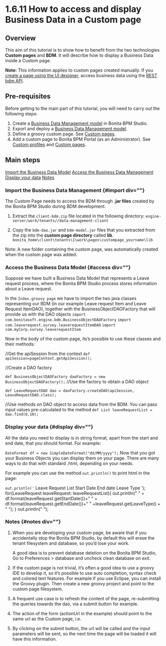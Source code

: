 
1.6.11 How to access and display Business Data in a Custom page
===============================================================

Overview
--------

This aim of this tutorial is to show how to benefit from the two technologies **Custom pages** and **BDM**.
It will describe how to display a Business Data inside a Custom page.

<div class="alert alert-info">

<span class="glyphicon glyphicon-info-sign"></span> **Note:** This information applies to custom pages created manually.
If you [create a page using the UI designer](/create-or-modify-page), access business data using the [REST bdm API](/bdm-api-0).

</div>

Pre-requisites
--------------

Before getting to the main part of this tutorial, you will need to carry out the following steps:

1.  Create a [Business Data Management model](/business-data-model) in Bonita BPM Studio.
2.  Export and deploy a [Business Data Management model](/business-data-model).
3.  Define a groovy custom page. See [Custom pages](/custom-pages-2#examples).
4.  Add a custom page to Bonita BPM Portal (as an Administrator). See [Custom profiles](/custom-profiles-2) and [Custom pages](/custom-pages-2).

Main steps
----------

[Import the Business Data Model](#import)
[Access the Business Data Management](#access)
[Display your data](#display)
[Notes](#notes)
### Import the Business Data Management {#import div=""}

The Custom Page needs to access the BDM through **.jar files** created by the Bonita BPM Studio during BDM development.

1.  Extract the `client-bdm.zip` file located in the following directory:
    `engine-server/work/tenants//data-management-client`

2.  Copy the `bdm-dao.jar` and `bdm-model.jar` files that you extracted from the zip into the **custom page directory** called **lib**.
    `bonita_home\client\tenants\1\work\pages\custompage_yourname\lib`

Note: A new folder containing the custom page, was automatically created when the custom page was added.

### Access the Business Data Model {#access div=""}

Suppose we have built a Business Data Model that represents a Leave request process, where the Bonita BPM Studio process stores information about a Leave request.

In the `Index.groovy page` we have to import the two java classes representing our BDM (in our example Leave request Item and Leave Request ItemDAO), together with the BusinessObjectDAOFactory that will provide us with the DAO objects
`import com.bonitasoft.engine.bdm.BusinessObjectDAOFactory`
`import com.leaverequest.survey.leaverequestItemDAO`
`import com.myCorp.survey.leaverequestItem`

Now in the body of the custom page, its’s possible to use these classes and their methods:

//Get the apiSession from the context
`def apiSession=pageContext.getApiSession();`

//Create a DAO factory

`def BusinessObjectDAOFactory daoFactory = new BusinessObjectDAOFactory();`
//Use the factory to obtain a DAO object

`def LeaveRequestDAO dao = daoFactory.createDAO(apiSession, LeaveRequestDAO.class);`

//Use methods on DAO object to access data from the BDM. You can pass input values pre-calculated to the method
`def List leaveRequestList = dao.find(0,10);`
### Display your data {#display div=""}

All the data you need to display is in string format, apart from the start and end date, that you should format. For example:

`DateFormat df = new SimpleDateFormat("dd/MM/yyyy");`
Now that you got your Business Objects you can display them on your page.
There are many ways to do that with standard .html, depending on your needs.

For example you can use the method `out.println()` to print html in the page:

`out.println('`
Leave Request List
Start Date
End date
Leave Type
');
for(LeaveRequest leaveRequest: leaveRequestList){
out.println("
" + df.format(leaveRequest.getStartDate())+"
" + df.format(leaveRequest.getEndDate())+"
" +leaveRequest.getLeaveType() + "
");
}
out.println("
");
### Notes {#notes div=""}

1.  When you are developing your custom page, be aware that if you accidentally stop the Bonita BPM Studio, by default this will erase the tenant filesystem and database, so you’d lose your work.

    A good idea is to prevent database deletion on the Bonita BPM Studio, Go to Preferences &gt; database and uncheck clean database on exit.

2.  If the custom page is not trivial, it’s often a good idea to use a groovy IDE to develop it, so it’s possible to use auto completion, syntax check and colored text features.
    For example if you use Eclipse, you can install the Groovy plugin.
    Then create a new groovy project and point to the custom page filesystem.
3.  A frequent use case is to refresh the content of the page, re-submitting the queries towards the dao, via a submit button for example.
4.  The action of the form (actionUrl in the example) should point to the same url as the Custom page, i.e.
5.  By clicking on the submit button, the url will be called and the input parameters will be sent, so the next time the page will be loaded it will have this information.

